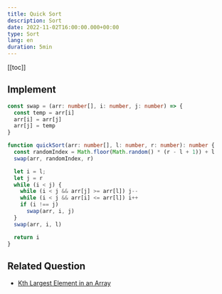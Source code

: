 ```yaml
---
title: Quick Sort
description: Sort
date: 2022-11-02T16:00:00.000+00:00
type: Sort
lang: en
duration: 5min
---
```


[[toc]]

## Implement

```ts
const swap = (arr: number[], i: number, j: number) => {
  const temp = arr[i]
  arr[i] = arr[j]
  arr[j] = temp
}

function quickSort(arr: number[], l: number, r: number): number {
  const randomIndex = Math.floor(Math.random() * (r - l + 1)) + l
  swap(arr, randomIndex, r)

  let i = l;
  let j = r
  while (i < j) {
    while (i < j && arr[j] >= arr[l]) j--
    while (i < j && arr[i] <= arr[l]) i++
    if (i !== j)
      swap(arr, i, j)
  }
  swap(arr, i, l)

  return i
}
```

## Related Question

- [Kth Largest Element in an Array](/structures/heap/215)
